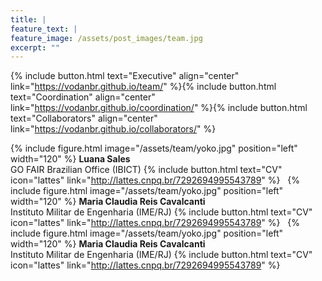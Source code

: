 ```yaml
---
title: |  
feature_text: |
feature_image: /assets/post_images/team.jpg
excerpt: ""
---
```


{% include button.html text="Executive" align="center" link="https://vodanbr.github.io/team/" %}{% include button.html text="Coordination" align="center" link="https://vodanbr.github.io/coordination/" %}{% include button.html text="Collaborators" align="center" link="https://vodanbr.github.io/collaborators/" %}


{% include figure.html image="/assets/team/yoko.jpg" position="left" width="120" %}
**Luana Sales**\
GO FAIR Brazilian Office (IBICT)
{% include button.html text="CV" icon="lattes" link="http://lattes.cnpq.br/7292694995543789" %}
&nbsp;
{% include figure.html image="/assets/team/yoko.jpg" position="left" width="120" %}
**Maria Claudia Reis Cavalcanti**\
Instituto Militar de Engenharia (IME/RJ)
{% include button.html text="CV" icon="lattes" link="http://lattes.cnpq.br/7292694995543789" %}
&nbsp;
{% include figure.html image="/assets/team/yoko.jpg" position="left" width="120" %}
**Maria Claudia Reis Cavalcanti**\
Instituto Militar de Engenharia (IME/RJ)
{% include button.html text="CV" icon="lattes" link="http://lattes.cnpq.br/7292694995543789" %}